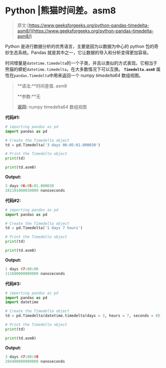 # Python |熊猫时间差。asm8

> 原文:[https://www.geeksforgeeks.org/python-pandas-timedelta-asm8/](https://www.geeksforgeeks.org/python-pandas-timedelta-asm8/)

Python 是进行数据分析的优秀语言，主要是因为以数据为中心的 python 包的奇妙生态系统。Pandas 就是其中之一，它让数据的导入和分析变得更加容易。

时间增量是`datetime.timedelta`的一个子类，并且以类似的方式表现。它相当于熊猫的蟒蛇`datetime.timedelta`，在大多数情况下可以互换。 **`Timedelta.asm8`** 属性在`pandas.Timedelta`中用来返回一个 numpy *timedelta64* 数组视图。

> **语法:**时间差值. asm8
> 
> **参数:**无
> 
> **返回:** numpy timedelta64 数组视图

**代码#1:**

```py
# importing pandas as pd 
import pandas as pd 

# Create the Timedelta object 
td = pd.Timedelta('3 days 06:05:01.000030') 

# Print the Timedelta object 
print(td) 

print(td.asm8)
```

**Output:**

```py
3 days 06:05:01.000030
281101000030000 nanoseconds

```

**代码#2:**

```py
# importing pandas as pd 
import pandas as pd 

# Create the Timedelta object 
td = pd.Timedelta('1 days 7 hours') 

# Print the Timedelta object 
print(td) 

print(td.asm8)
```

**Output:**

```py
1 days 07:00:00
111600000000000 nanoseconds

```

**代码#3:**

```py
# importing pandas as pd 
import pandas as pd 
import datetime

# Create the Timedelta object 
td = pd.Timedelta(datetime.timedelta(days = 3, hours = 7, seconds = 8)) 

# Print the Timedelta object 
print(td) 

print(td.asm8)
```

**Output:**

```py
3 days 07:00:08
284408000000000 nanoseconds

```